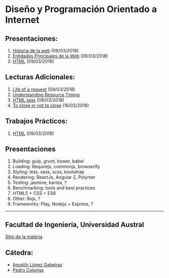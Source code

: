 # Diseño y Programación Orientado a Internet

## Presentaciones:

1. [Historia de la web](history) (09/03/2018)
2. [Entidades Principales de la Web](entities) (09/03/2018)
3. [HTML](html) (09/03/2018)

## Lecturas Adicionales:

1. [Life of a request](http://igoro.com/archive/what-really-happens-when-you-navigate-to-a-url) (09/03/2018)
2. [Understanding Resource Timing](https://developers.google.com/web/tools/chrome-devtools/network-performance/understanding-resource-timing)
2. [HTML tags](http://www.w3schools.com/tags) (09/03/2018)
3. [To close or not to close](http://www.colorglare.com/2014/02/03/to-close-or-not-to-close.html) (16/03/2018)

## Trabajos Prácticos:

1. [HTML](practice/html) (09/03/2018)

## Presentaciones

1. Building: gulp, grunt, bower, babel
2. Loading: Requirejs, commonjs, browserify
3. Styling: less. sass, scss, bootstrap
4. Rendering: ReactJs, Angular 2, Polymer
5. Testing: jasmine, karma, ?
6. Benchmarking: tools and best practices
7. HTML5 + CSS + ES6
8. Other: Rxjs, ?
9. Frameworks: Play, Nodejs + Express, ?

---

## Facultad de Ingeniería, Universidad Austral

[Sitio de la materia](//facultaddeingenieria.github.io/dpoi)

## Cátedra:

* [Agustín López Gabeiras](//github.com/agustinlg)
* [Pedro Colunga](//github.com/pcolunga)
